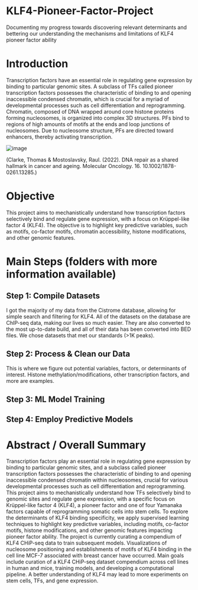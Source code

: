 # KLF4-Pioneer-Factor-Project
Documenting my progress towards discovering relevant determinants and bettering our understanding the mechanisms and limitations of KLF4 pioneer factor ability


# Introduction
Transcription factors have an essential role in regulating gene expression by binding to particular genomic sites. A subclass of TFs called pioneer transcription factors possesses the characteristic of binding to and opening inaccessible condensed chromatin, which is crucial for a myriad of developmental processes such as cell differentiation and reprogramming. Chromatin, composed of DNA wrapped around core histone proteins forming nucleosomes, is organized into complex 3D structures. PFs bind to regions of high amounts of motifs at the ends and loop junctions of nucleosomes. Due to nucleosome structure, PFs are directed toward enhancers, thereby activating transcription.

![image](https://github.com/user-attachments/assets/8a5ae1d3-1b3f-4741-9dd3-78b433b19b2b)

(Clarke, Thomas & Mostoslavsky, Raul. (2022). DNA repair as a shared hallmark in cancer and ageing. Molecular Oncology. 16. 10.1002/1878-0261.13285.)

# Objective
This project aims to mechanistically understand how transcription factors selectively bind and regulate gene expression, with a focus on Krüppel-like factor 4 (KLF4). The objective is to highlight key predictive variables, such as motifs, co-factor motifs, chromatin accessibility, histone modifications, and other genomic features.


# Main Steps (folders with more information available)
## Step 1: Compile Datasets
I got the majority of my data from the Cistrome database, allowing for simple search and filtering for KLF4. All of the datasets on the database are ChIP-seq data, making our lives so much easier. They are also converted to the most up-to-date build, and all of their data has been converted into BED files. We chose datasets that met our standards (>1K peaks). 

## Step 2: Process & Clean our Data
This is where we figure out potential variables, factors, or determinants of interest. Histone methylation/modifications, other transcription factors, and more are examples. 

## Step 3: ML Model Training

## Step 4: Employ Predictive Models

# Abstract / Overall Summary
Transcription factors play an essential role in regulating gene expression by binding to particular genomic sites, and a subclass called pioneer transcription factors possesses the characteristic of binding to and opening inaccessible condensed chromatin within nucleosomes, crucial for various developmental processes such as cell differentiation and reprogramming. This project aims to mechanistically understand how TFs selectively bind to genomic sites and regulate gene expression, with a specific focus on Krüppel-like factor 4 (KLF4), a pioneer factor and one of four Yamanaka factors capable of reprogramming somatic cells into stem cells. To explore the determinants of KLF4 binding specificity, we apply supervised learning techniques to highlight key predictive variables, including motifs, co-factor motifs, histone modifications, and other genomic features impacting pioneer factor ability. The project is currently curating a compendium of KLF4 CHiP-seq data to train subsequent models. Visualizations of nucleosome positioning and establishments of motifs of KLF4 binding in the cell line MCF-7 associated with breast cancer have occurred. Main goals include curation of a KLF4 CHiP-seq dataset compendium across cell lines in human and mice, training models, and developing a computational pipeline. A better understanding of KLF4 may lead to more experiments on stem cells, TFs, and gene expression.

